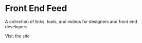 # Front End Feed
A collection of links, tools, and videos for designers and front end developers

[Visit the site]()
